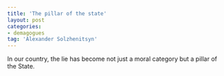 ```yaml
---
title: 'The pillar of the state'
layout: post
categories:
- demagogues
tag: 'Alexander Solzhenitsyn'
---
```


In our country, the lie has become not just a moral category but a pillar of the State.
